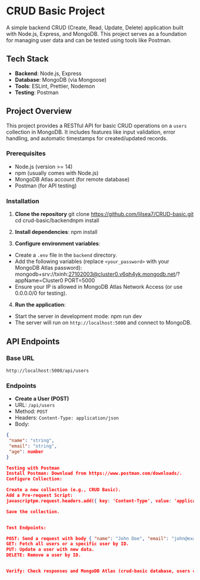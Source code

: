 # CRUD Basic Project

A simple backend CRUD (Create, Read, Update, Delete) application built with Node.js, Express, and MongoDB. This project serves as a foundation for managing user data and can be tested using tools like Postman.

## Tech Stack
- **Backend**: Node.js, Express
- **Database**: MongoDB (via Mongoose)
- **Tools**: ESLint, Prettier, Nodemon
- **Testing**: Postman

## Project Overview
This project provides a RESTful API for basic CRUD operations on a `users` collection in MongoDB. It includes features like input validation, error handling, and automatic timestamps for created/updated records.

### Prerequisites
- Node.js (version >= 14)
- npm (usually comes with Node.js)
- MongoDB Atlas account (for remote database)
- Postman (for API testing)

### Installation
1. **Clone the repository**
git clone https://github.com/lilsea7/CRUD-basic.git
cd crud-basic/backendnpm install

2. **Install dependencies**:
npm install

3. **Configure environment variables**:
- Create a `.env` file in the `backend` directory.
- Add the following variables (replace `<your_password>` with your MongoDB Atlas password):
mongodb+srv://txinh:27102003@cluster0.v6qh4yk.mongodb.net/?appName=Cluster0
PORT=5000
- Ensure your IP is allowed in MongoDB Atlas Network Access (or use 0.0.0.0/0 for testing).

4. **Run the application**:
- Start the server in development mode:
npm run dev
- The server will run on `http://localhost:5000` and connect to MongoDB.

## API Endpoints

### Base URL
`http://localhost:5000/api/users`

### Endpoints
- **Create a User (POST)**
- URL: `/api/users`
- Method: `POST`
- Headers: `Content-Type: application/json`
- Body:
```json
{
 "name": "string",
 "email": "string",
 "age": number
}

Testing with Postman
Install Postman: Download from https://www.postman.com/downloads/.
Configure Collection:

Create a new collection (e.g., CRUD Basic).
Add a Pre-request Script:
javascriptpm.request.headers.add({ key: 'Content-Type', value: 'application/json' });

Save the collection.


Test Endpoints:

POST: Send a request with body { "name": "John Doe", "email": "john@example.com", "age": 25 }.
GET: Fetch all users or a specific user by ID.
PUT: Update a user with new data.
DELETE: Remove a user by ID.


Verify: Check responses and MongoDB Atlas (crud-basic database, users collection).
